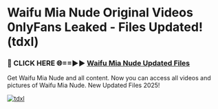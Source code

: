 # Waifu Mia Nude Original Videos 0nlyFans Leaked - Files Updated! (tdxl)

<h3>🔴 CLICK HERE 🌐==►► <a href="https://tinyurl.com/yrmya6cz" rel="nofollow">Waifu Mia Nude Updated Files</a></h3>

Get Waifu Mia Nude and all content. Now you can access all videos and pictures of Waifu Mia Nude. New Updated Files 2025!

[![tdxl](https://i.imgur.com/FMdXYCs.gif)](https://tinyurl.com/yrmya6cz)
